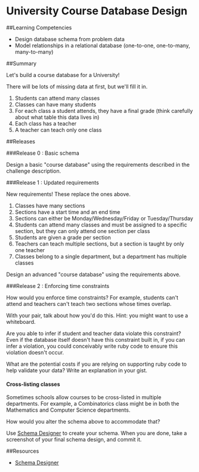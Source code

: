 # University Course Database Design 
 
##Learning Competencies 

* Design database schema from problem data
* Model relationships in a relational database (one-to-one, one-to-many, many-to-many)

##Summary 

 Let's build a course database for a University!

There will be lots of missing data at first, but we'll fill it in.

1. Students can attend many classes
2. Classes can have many students
3. For each class a student attends, they have a final grade (think carefully about what table this data lives in)
4. Each class has a teacher
5. A teacher can teach only one class

##Releases

###Release 0 : Basic schema

Design a basic "course database" using the requirements described in the challenge description.

###Release 1 : Updated requirements

New requirements!  These replace the ones above.

1. Classes have many sections
2. Sections have a start time and an end time
3. Sections can either be Monday/Wednesday/Friday or Tuesday/Thursday
4. Students can attend many classes and must be assigned to a specific section,
   but they can only attend one section per class
5. Students are given a grade per section
6. Teachers can teach multiple sections, but a section is taught by only one teacher
7. Classes belong to a single department, but a department has multiple classes

Design an advanced "course database" using the requirements above.

###Release 2 : Enforcing time constraints

How would you enforce time constraints?  For example, students can't attend and teachers can't teach two sections whose times overlap.

With your pair, talk about how you'd do this.  Hint: you might want to use a whiteboard.

Are you able to infer if student and teacher data violate this constraint?  Even if the database itself doesn't have this constraint built in, if you can infer a violation, you could conceivably write ruby code to ensure this violation doesn't occur.  

What are the potential costs if you are relying on supporting ruby code to help validate your data?  Write an explanation in your gist.

#### Cross-listing classes

Sometimes schools allow courses to be cross-listed in multiple departments.  For example, a Combinatorics class might be in both the Mathematics and Computer Science departments.  

How would you alter the schema above to accommodate that?

Use [Schema Designer](https://schemadesigner.devbootcamp.com/) to create your schema.  When you are done, take a screenshot of your final schema design, and commit it.

<!-- ##Optimize Your Learning  -->

##Resources

* [Schema Designer](https://schemadesigner.devbootcamp.com/)

